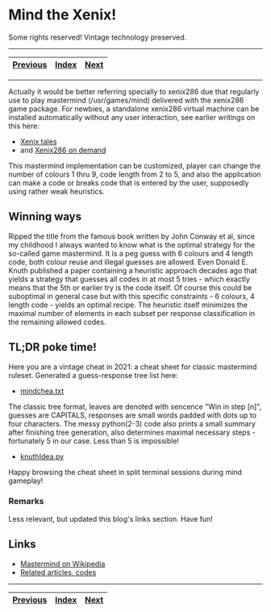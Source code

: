 # Mind the Xenix!

Some rights reserved! Vintage technology preserved.

---

[Previous](../morebootromfun) | [Index](../../../../) | [Next](../cpmonc64)
--- | --- | ---

---

Actually it would be better referring specially to xenix286 due
that regularly use to play mastermind (/usr/games/mind) delivered
with the xenix286 game package. For newbies, a standalone xenix286
virtual machine can be installed automatically without any user
interaction, see earlier writings on this here:

- [Xenix tales](../xenixtales)
- and [Xenix286 on demand](../xenix286ondemand)

This mastermind implementation can be customized, player
can change the number of colours 1 thru 9, code length
from 2 to 5, and also the application can make a code or
breaks code that is entered by the user, supposedly using
rather weak heuristics.

## Winning ways

Ripped the title from the famous book written by John Conway et
al, since my childhood I always wanted to know what is the optimal
strategy for the so-called game mastermind. It is a peg guess
with 6 colours and 4 length code, both colour reuse and illegal
guesses are allowed. Even Donald E. Knuth published a paper
containing a heuristic approach decades ago that yields a strategy
that guesses all codes in at most 5 tries - which exactly means
that the 5th or earlier try is the code itself.
Of course this could be suboptimal in general case but with this
specific constraints - 6 colours, 4 length code - yields an
optimal recipe. The heuristic itself minimizes the maximal number
of elements in each subset per response classification in the
remaining allowed codes.

## TL;DR poke time!

Here you are a vintage cheat in 2021: a cheat sheet for classic
mastermind ruleset. Generated a guess-response tree list here:

- [mindchea.txt](./mindchea.txt)

The classic tree format, leaves are denoted with sencence "Win
in step [n]", guesses are CAPITALS, responses are small words
padded with dots up to four characters.
The messy python(2-3) code also prints a small summary after
finishing tree generation, also determines maximal necessary
steps - fortunately 5 in our case. Less than 5 is impossible!

- [knuthIdea.py](./knuthIdea.py)

Happy browsing the cheat sheet in split terminal sessions
during mind gameplay!

### Remarks

Less relevant, but updated this blog's links section.
Have fun!

## Links

- [Mastermind on Wikipedia](https://en.wikipedia.org/wiki/Mastermind_(board_game))
- [Related articles, codes](http://slovesnov.users.sourceforge.net/index.php?bullscows)

---

[Previous](../morebootromfun) | [Index](../../../../) | [Next](../cpmonc64)
--- | --- | ---
